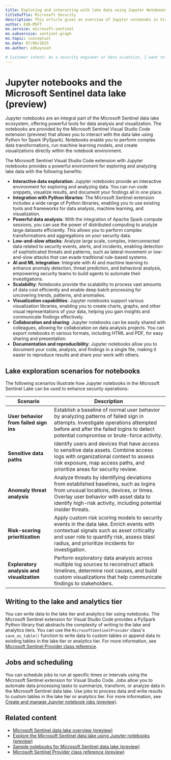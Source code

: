 ```yaml
--- 
title: Exploring and interacting with lake data using Jupyter Notebooks (preview)
titleSuffix: Microsoft Security 
description: This article gives an overview of Jupyter notebooks in Visual Studio Code for the Microsoft Sentinel data lake.
author: EdB-MSFT 
ms.service: microsoft-sentinel
ms.subservice: sentinel-graph
ms.topic: conceptual
ms.date: 07/09/2025
ms.author: edbaynash 

# Customer intent: As a security engineer or data scientist, I want to explore and analyze security data in the Microsoft Sentinel data lake using Jupyter notebooks, so that I can gain insights and build advanced analytics solutions.
---
```


# Jupyter notebooks and the Microsoft Sentinel data lake (preview)
 
Jupyter notebooks are an integral part of the Microsoft Sentinel data lake ecosystem, offering powerful tools for data analysis and visualization. The notebooks are provided by the Microsoft Sentinel Visual Studio Code extension (preview) that allows you to interact with the data lake using Python for Spark (PySpark). Notebooks enable you to perform complex data transformations, run machine learning models, and create visualizations directly within the notebook environment. 

The Microsoft Sentinel Visual Studio Code extension with Jupyter notebooks provides a powerful environment for exploring and analyzing lake data with the following benefits:

- **Interactive data exploration**: Jupyter notebooks provide an interactive environment for exploring and analyzing data. You can run code snippets, visualize results, and document your findings all in one place.
- **Integration with Python libraries**: The Microsoft Sentinel extension includes a wide range of Python libraries, enabling you to use existing tools and frameworks for data analysis, machine learning, and visualization.
- **Powerful data analysis**: With the integration of Apache Spark compute sessions, you can use the power of distributed computing to analyze large datasets efficiently. This allows you to perform complex transformations and aggregations on your security data. 
-	**Low-and-slow attacks**: Analyze large scale, complex, interconnected data related to security events, alerts, and incidents, enabling detection of sophisticated threats and patterns, such as lateral movement or low-and-slow attacks that can evade traditional rule-based systems. 
-	**AI and ML integration**: Integrate with AI and machine learning to enhance anomaly detection, threat prediction, and behavioral analysis, empowering security teams to build agents to automate their investigations. 
-	**Scalability**: Notebooks provide the scalability to process vast amounts of data cost efficiently and enable deep batch processing for uncovering trends, patterns, and anomalies. 
- **Visualization capabilities**: Jupyter notebooks support various visualization libraries, enabling you to create charts, graphs, and other visual representations of your data, helping you gain insights and communicate findings effectively.
- **Collaboration and sharing**: Jupyter notebooks can be easily shared with colleagues, allowing for collaboration on data analysis projects. You can export notebooks in various formats, including HTML and PDF, for easy sharing and presentation.
- **Documentation and reproducibility**: Jupyter notebooks allow you to document your code, analysis, and findings in a single file, making it easier to reproduce results and share your work with others. 

## Lake exploration scenarios for notebooks

The following scenarios illustrate how Jupyter notebooks in the Microsoft Sentinel Lake can be used to enhance security operations:

| Scenario | Description |
|--------------|-------------|
| **User behavior from failed sign ins** | Establish a baseline of normal user behavior by analyzing patterns of failed sign in attempts. Investigate operations attempted before and after the failed logins to detect potential compromise or brute-force activity. |
| **Sensitive data paths** | Identify users and devices that have access to sensitive data assets. Combine access logs with organizational context to assess risk exposure, map access paths, and prioritize areas for security review. |
| **Anomaly threat analysis** | Analyze threats by identifying deviations from established baselines, such as logins from unusual locations, devices, or times. Overlay user behavior with asset data to identify high-risk activity, including potential insider threats. |
| **Risk-scoring prioritization** | Apply custom risk scoring models to security events in the data lake. Enrich events with contextual signals such as asset criticality and user role to quantify risk, assess blast radius, and prioritize incidents for investigation. |
| **Exploratory analysis and visualization** | Perform exploratory data analysis across multiple log sources to reconstruct attack timelines, determine root causes, and build custom visualizations that help communicate findings to stakeholders. |

## Writing to the lake and analytics tier

You can write data to the lake tier and analytics tier using notebooks. The Microsoft Sentinel extension for Visual Studio Code provides a PySpark Python library that abstracts the complexity of writing to the lake and analytics tiers. You can use the `MicrosoftSentinelProvider` class's `save_as_table()` function to write data to custom tables or append data to existing tables in the lake tier or analytics tier. For more information, see [Microsoft Sentinel Provider class reference](./sentinel-provider-class-reference.md).
 
## Jobs and scheduling

You can schedule jobs to run at specific times or intervals using the Microsoft Sentinel extension for Visual Studio Code. Jobs allow you to automate data processing tasks to summarize, transform, or analyze data in the Microsoft Sentinel data lake. Use jobs to process data and write results to custom tables in the lake tier or analytics tier. For more information, see [Create and manage Jupyter notebook jobs (preview)](./notebook-jobs.md).


## Related content

- [Microsoft Sentinel data lake overview (preview)](./sentinel-lake-overview.md)
- [Explore the Microsoft Sentinel data lake using Jupyter notebooks (preview)](./notebooks.md)
- [Sample notebooks for Microsoft Sentinel data lake (preview)](./notebook-examples.md)
- [Microsoft Sentinel Provider class reference (preview)](./sentinel-provider-class-reference.md)
